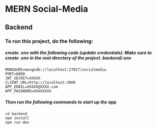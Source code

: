 # MERN Social-Media

## Backend

### To run this project, do the following:

##### create .env with the following code (update credentials). Make sure to create .env in the root directory of the project. backend/.env

```
MONGOURI=mongodb://localhost:27017/socialmedia
PORT=8080
JWT_SECRET=XXXXX 
CLIENT_URL=http://localhost:3000
APP_EMAIL=XXXXX@XXXX.com
APP_PASSWORD=XXXXXXXX
```

##### Then run the following commands to start up the app

```
cd backend
npm install
npm run dev
```

